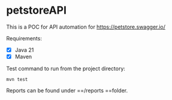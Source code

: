 # petstoreAPI

This is a POC for API automation for
https://petstore.swagger.io/

Requirements:

- [x] Java 21
- [x] Maven

Test command to run from the project directory:

    mvn test

Reports can be found under ==/reports ==folder.
